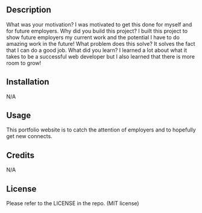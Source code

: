 ## Description

What was your motivation? I was motivated to get this done for myself and for future employers.
Why did you build this project? I built this project to show future employers my current work and the potential I have to do amazing work in the future!
What problem does this solve? It solves the fact that I can do a good job.
What did you learn? I learned a lot about what it takes to be a successful web developer but I also learned that there is more room to grow!

## Installation

N/A

## Usage

This portfolio website is to catch the attention of employers and to hopefully get new connects.


## Credits

N/A

## License

Please refer to the LICENSE in the repo. (MIT license)
